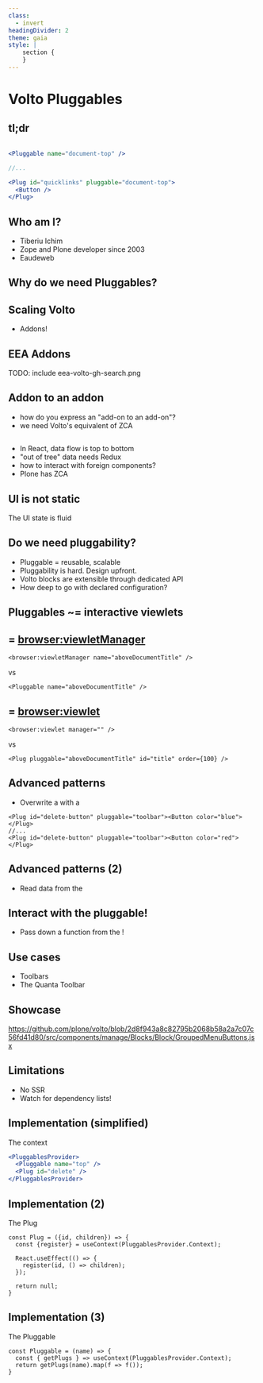 ```yaml
---
class:
  - invert
headingDivider: 2
theme: gaia
style: |
    section {
    }
---
```



<style>
  .hljs-name {
    color: #7ee787 !important;
  }

  .hljs-tag {
    color: #79c0ff !important;
  }

  section.invert {
    --color-background: #33507a!important;
    padding: 2em 4em !important;
  }

  section code {
    color: #c9d1d9 !important;
    background: #161b22 !important;
  }
</style>

# Volto Pluggables
<!-- _class: lead invert -->

## tl;dr

```jsx

<Pluggable name="document-top" />

//...

<Plug id="quicklinks" pluggable="document-top">
  <Button />
</Plug>

```

<!--
Now that you know (almost) everything you need to know about Pluggables, you
can decide if you wish to stick around and get into the "abstract".

Disclaimer: I didn't write the initial Pluggables library, it is a Volto port
of react-slot-fill.
-->

## Who am I?

- Tiberiu Ichim
- Zope and Plone developer since 2003
- Eaudeweb

<!--  4 minutes

For those of you who don't know me, my name is Tiberiu Ichim, I'm a Plone/Volto
developer working with Eaudeweb Romania. I'm a core Volto contributor and I've
been developing websites with Volto for about 2 years.

Our main client for the Volto websites is EEA, the European Environmental Agency.
Through our work, they are a big contributor to the Volto ecosystem and they're
one of the so-called early adopters of Volto.

I think it's important, as an anecdote, to understand the impact of Volto at
EEA. In the autumn of 2019, at the dawn of my/our Volto history,
I was giving a presentation to the EEA technical staff on our advantages of
adopting Volto. It was a dry and very technical experience because I've wanted
to put the "bad cards" on the table first, before showing something that I knew
would get them excited: an integration with the Plotly Chart Editor, structured
as a sort of primordial addon. And that was running on top of "old trusty Plone".
Needless to say, they were immediately excited and saw the immense advantages
Volto could bring to the overall architecture.

As a consequence, most of the public EEA Plone presence is now already on Volto
or in the process of being migrated to Volto.

-->

## Why do we need Pluggables?

<!--
I see Pluggables as a way to provide scalability to Volto interactions and I'll
walk you through this train of thought.
-->

## Scaling Volto

- Addons!

<!--
One of our first concerns was: how do we scale Volto? We knew our work
landscape: multiple websites, small teams, so the "addons story" was one of the
big first contributions that we made to the Volto project.
-->

## EEA Addons

TODO: include eea-volto-gh-search.png

<!--

Since then EEA has published over 80 open source Volto addons, websites, Plone
integration addons, etc. All open in the EEA github organisations. So if you're
looking for real examples on how to achieve something with Volto, there's
plenty of examples. And of course there are many companies with open source
code: RedTurtles, CodeSyntax, Rohberg and of course KitConcept. See the Volto
readme page for this.

-->

## Addon to an addon

- how do you express an "add-on to an add-on"?
- we need Volto's equivalent of ZCA

<!--
So far we've scaled Volto with addons. But we're already starting to see that
some addons need to provide extension mechanisms. volto-slate has 3 or 4 addons
to the addon. We're always finding new ways to abuse UX with the columns block
or tabs block, etc.

So we need a deeply integrated extensibility, just like Plone has with ZCA.

One of the things that make Volto really attractive is developer friendlines.
I've seen this many many times already, new developers can become productive
very fast with Volto. So we have to keep things light and understandable and
don't scare them with dependency injection or component lookup in an opaque
registry.
-->

##

- In React, data flow is top to bottom
- "out of tree" data needs Redux
- how to interact with foreign components?
- Plone has ZCA

<!--
- A generic framework to enable pluggability and configuration "from the
  outside".

In React world the "top-bottom" approach is strict. Components pass properties
to their children, children can call functions passed down as props. To enable
communication between arbitrary component trees you need Redux (or something
equivalent). Why? Components need to "update" when state outside them changes.

This makes the components "frozen" in their implementation. We can make them
configurable and extendible, but we need to explicitely program and design this
extensibility for each one of them. One example of an explicit extensibility
mechanism is Volto's "block variations", where you have to write to a central
registry.

When programming Plone the ZCA is its most basic language. Everything is
a component, writing an interface and an adaptor is the most natural thing.
Because of this, we're pretty much guaranteed pluggability almost everywhere.
-->

## UI is not static

The UI state is fluid

<!--
The state will always change

TODO: idea: it's not easy to model transient things as configuration
-->

## Do we need pluggability?

- Pluggable = reusable, scalable
- Pluggability is hard. Design upfront.
- Volto blocks are extensible through dedicated API
- How deep to go with declared configuration?

<!--
- Components can now declare "slots"
- Replaces `<Portal>`
-

Pluggability enables scalability and reuse. Because of "programmed" (via the
configuration) pluggability, Volto blocks can be recycled: a new view template
can reuse the block data to show things in a different way, the variations can
extend the block schema model to add new features to the block.

But pluggability is also hard: it requires designing an API and a pluggability
model. With ZCA this is reduced as there are already established patterns and
best practices.
-->

## Pluggables ~= interactive viewlets

<!--
Volto's pluggability needs are usually visual but also based on interactivity
(it's an UI, after all).

A good example of pluggable UI in Plone is the viewlet manager. You declare it
once, you include it in the template and it will render things inside it.

TODO: add ex of ZCML code paralel with Pluggable
-->

## <Pluggable> = <browser:viewletManager>

```
<browser:viewletManager name="aboveDocumentTitle" />
```
vs

```
<Pluggable name="aboveDocumentTitle" />
```

## <Plug> = <browser:viewlet>

```
<browser:viewlet manager="" />
```
vs
```
<Plug pluggable="aboveDocumentTitle" id="title" order={100} />
```

<!--
But Plone's "pluggables" are quite static. You can trace the request-publish
cycle all the way to the CGI and the beginning of web apps. Request, response,
rinse, repeat.

With Volto being a SPA, the whole application state is continously shifting and
mutating. The interactivity in Volto needs to go beyond "display this
additional thing here". It even needs to allow inter-component communication,
passing down props "out of tree" and more, as a generic framework.
-->

## Advanced patterns

- Overwrite a <Plug> with a <Plug>

```
<Plug id="delete-button" pluggable="toolbar"><Button color="blue"></Plug>
//...
<Plug id="delete-button" pluggable="toolbar"><Button color="red"></Plug>
```

<!--
- Plugs can override other plugs. Watch out for the "dependencies" prop to make
  sure you keep the best one "alive" `<Plug dependencies={[...]}>`
-->

## Advanced patterns (2)

- Read data from the <Pluggable>

<!--
- Plugs can read data from the Pluggable. `<Pluggable params={...}>`
-->

## Interact with the pluggable!

- Pass down a function from the <Pluggable>!

## Use cases

- Toolbars
- The Quanta Toolbar

<!--
- Toolbars hit all the marks for Pluggables: they're highly interactive,
  dependent on context

- The Quanta toolbar: the convention is that each block has a single toolbar.
  But what if we want to add things to that toolbar, things that make sense in
  other non-standard use case, for example reuse the blocks as slots and add
  slot-specific buttons.

- What if an addon wants to add a button? For example, right now
  volto-block-style needs to add a button to the right-top-side, as there's no
  pluggable way to add controls to blocks. A guaranteed pluggable toolbar for
  blocks would enable that.
-->

## Showcase
https://github.com/plone/volto/blob/2d8f943a8c82795b2068b58a2a7c07c56fd41d80/src/components/manage/Blocks/Block/GroupedMenuButtons.jsx

## Limitations

- No SSR
- Watch for dependency lists!

<!--
Pluggables are not SSR-enabled. Is this a problem? Not really. Slots are an
alternative and the plan is to make slots pluggables-enabled.
-->

## Implementation (simplified)

The context

```jsx
<PluggablesProvider>
  <Pluggable name="top" />
  <Plug id="delete" />
</PluggablesProvider>
```

<!--
The key to understanding Pluggables is in understanding the implementation.

<PluggablesProvider> provides a context and a state. As use effect, plugs write
their children into that global context. Pluggables subscribe to that global
state and render the "Plug renderers".

The implementation is a Volto port of ...
-->

## Implementation (2)

The Plug

```
const Plug = ({id, children}) => {
  const {register} = useContext(PluggablesProvider.Context);

  React.useEffect(() => {
    register(id, () => children);
  });

  return null;
}
```

## Implementation (3)

The Pluggable

```
const Pluggable = (name) => {
  const { getPlugs } => useContext(PluggablesProvider.Context);
  return getPlugs(name).map(f => f());
}
```

